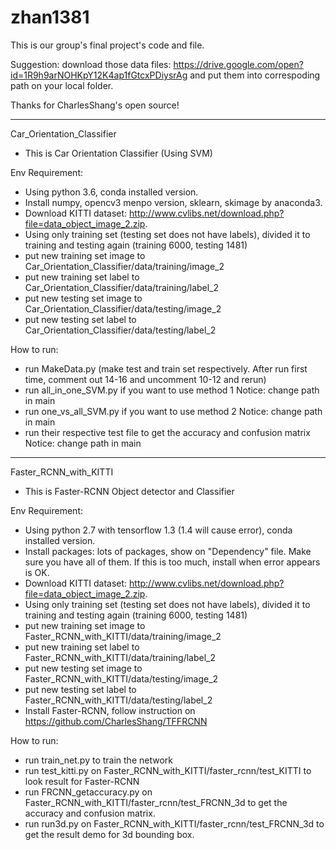 # zhan1381
This is our group's final project's code and file. 

Suggestion: download those data files: https://drive.google.com/open?id=1R9h9arNOHKpY12K4ap1fGtcxPDiysrAg and put them into correspoding path on your local folder.

Thanks for CharlesShang's open source!

______________________________________________________
Car_Orientation_Classifier
  - This is Car Orientation Classifier (Using SVM)

Env Requirement: 
- Using python 3.6, conda installed version.
- Install numpy, opencv3 menpo version, sklearn, skimage by anaconda3.
- Download KITTI dataset: http://www.cvlibs.net/download.php?file=data_object_image_2.zip. 
- Using only training set (testing set does not have labels), divided it to training and testing again (training 6000, testing 1481)
- put new training set image to Car_Orientation_Classifier/data/training/image_2
- put new training set label to Car_Orientation_Classifier/data/training/label_2
- put new testing set image to Car_Orientation_Classifier/data/testing/image_2
- put new testing set label to Car_Orientation_Classifier/data/testing/label_2

How to run:
- run MakeData.py (make test and train set respectively. After run first time, comment out 14-16 and uncomment 10-12 and rerun)
- run all_in_one_SVM.py if you want to use method 1 Notice: change path in main
- run one_vs_all_SVM.py if you want to use method 2 Notice: change path in main
- run their respective test file to get the accuracy and confusion matrix Notice: change path in main

_______________________________________________________
Faster_RCNN_with_KITTI
  - This is Faster-RCNN Object detector and Classifier

Env Requirement: 
- Using python 2.7 with tensorflow 1.3 (1.4 will cause error), conda installed version.
- Install packages: lots of packages, show on "Dependency" file. Make sure you have all of them. If this is too much, install when error appears is OK.
- Download KITTI dataset: http://www.cvlibs.net/download.php?file=data_object_image_2.zip. 
- Using only training set (testing set does not have labels), divided it to training and testing again (training 6000, testing 1481)
- put new training set image to Faster_RCNN_with_KITTI/data/training/image_2
- put new training set label to Faster_RCNN_with_KITTI/data/training/label_2
- put new testing set image to Faster_RCNN_with_KITTI/data/testing/image_2
- put new testing set label to Faster_RCNN_with_KITTI/data/testing/label_2
- Install Faster-RCNN, follow instruction on https://github.com/CharlesShang/TFFRCNN

How to run:
- run train_net.py to train the network
- run test_kitti.py on Faster_RCNN_with_KITTI/faster_rcnn/test_KITTI to look result for Faster-RCNN
- run FRCNN_getaccuracy.py on Faster_RCNN_with_KITTI/faster_rcnn/test_FRCNN_3d to get the accuracy and confusion matrix.
- run run3d.py on Faster_RCNN_with_KITTI/faster_rcnn/test_FRCNN_3d to get the result demo for 3d bounding box.



